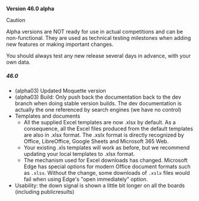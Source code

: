 **Version 46.0 alpha**	

> [!CAUTION]
>
> Alpha versions are NOT ready for use in actual competitions and can be non-functional.  They are used as technical testing milestones when adding new features or making important changes.
>
> You should always test any new release several days in advance, with your own data.

##### 46.0
- (alpha03) Updated Moquette version
- (alpha03) Build: Only push back the documentation back to the dev branch when doing stable version builds.  The dev documentation is actually the one referenced by search engines (we have no control) 
- Templates and documents
  - All the supplied Excel templates are now .xlsx by default.  As a consequence, all the Excel files produced from the default templates are also in .xlsx format.  The .xslx format is directly recognized by Office, LibreOffice, Google Sheets and Microsoft 365 Web. 
  - Your existing .xls templates will work as before, but we recommend updating your local templates to .xlsx format.
  - The mechanism used for Excel downloads has changed.  Microsoft Edge has special options for modern Office document formats such as `.xlsx`.  Without the change, some downloads of `.xslx` files would fail when using Edge's "open immediately" option.
- Usability: the down signal is shown a little bit longer on all the boards (including publicresults)
